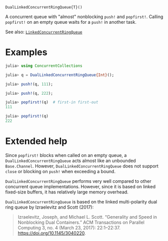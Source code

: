     DualLinkedConcurrentRingQueue{T}()

A concurrent queue with "almost" nonblocking `push!` and `popfirst!`.  Calling
`popfirst!` on an empty queue waits for a `push!` in another task.

See also: [`LinkedConcurrentRingQueue`](@ref)

# Examples
```julia
julia> using ConcurrentCollections

julia> q = DualLinkedConcurrentRingQueue{Int}();

julia> push!(q, 111);

julia> push!(q, 222);

julia> popfirst!(q)  # first-in first-out
111

julia> popfirst!(q)
222
```

# Extended help

Since `popfirst!` blocks when called on an empty queue, a
`DualLinkedConcurrentRingQueue` acts almost like an unbounded `Base.Channel`.
However, `DualLinkedConcurrentRingQueue` does not support `close` or blocking on
`push!` when exceeding a bound.

`DualLinkedConcurrentRingQueue` performs very well compared to other concurrent
queue implementations. However, since it is based on linked fixed-size buffers,
it has relatively large memory overhead.

`DualLinkedConcurrentRingQueue` is based on the linked multi-polarity dual ring
queue by Izraelevitz and Scott (2017):

> Izraelevitz, Joseph, and Michael L. Scott. “Generality and Speed in
> Nonblocking Dual Containers.” ACM Transactions on Parallel Computing 3, no. 4
> (March 23, 2017): 22:1–22:37. <https://doi.org/10.1145/3040220>.
